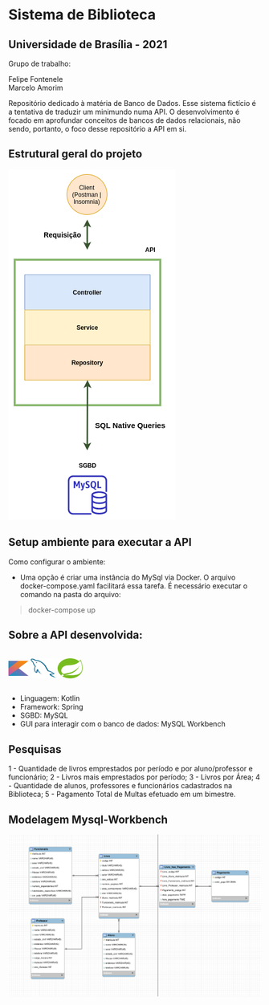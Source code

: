# Sistema de Biblioteca
## Universidade de Brasília - 2021

Grupo de trabalho:

Felipe Fontenele
</br>
Marcelo Amorim


Repositório dedicado à matéria de Banco de Dados. Esse sistema fictício é a tentativa de traduzir um minimundo numa API. O desenvolvimento
é focado em aprofundar conceitos de bancos de dados relacionais, não sendo, portanto, o foco desse repositório a API em si.

## Estrutural geral do projeto


![](/estrutura-geral.png)


## Setup ambiente para executar a API

Como configurar o ambiente:

- Uma opção é criar uma instância do MySql via Docker. O arquivo docker-compose.yaml facilitará essa tarefa. É necessário executar o comando na pasta do arquivo: 

> docker-compose up

## Sobre a API desenvolvida:

<div style="display: inline_block"><br>
  <img align="center" alt="Kotlin" height="30" width="40" src="https://raw.githubusercontent.com/devicons/devicon/master/icons/kotlin/kotlin-original.svg">
  <img align="center" alt="Kotlin" height="40" width="50" src="https://raw.githubusercontent.com/devicons/devicon/master/icons/mysql/mysql-original.svg">
  <img align="center" alt="Kotlin" height="40" width="50" src="https://raw.githubusercontent.com/devicons/devicon/master/icons/spring/spring-original.svg">
</div>

<br>

- Linguagem: Kotlin
- Framework: Spring
- SGBD: MySQL
- GUI para interagir com o banco de dados: MySQL Workbench

## Pesquisas

1 - Quantidade  de  livros  emprestados  por  período  e  por  aluno/professor  e funcionário;
2 - Livros mais emprestados por período;
3 - Livros por Área;
4 - Quantidade de alunos, professores e funcionários cadastrados na Biblioteca;
5 - Pagamento Total de Multas efetuado em um bimestre.

## Modelagem Mysql-Workbench


![](/workbench-modelagem/modelagem_mysql_workbench.png)